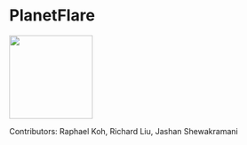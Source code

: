 # PlanetFlare
<img src="./pfc-spin.png" width="150" height="150" />

Contributors: Raphael Koh, Richard Liu, Jashan Shewakramani
